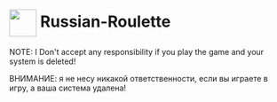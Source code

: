 # <img width="49" align="center" src="https://cdn-icons-png.flaticon.com/512/330/330437.png"> Russian-Roulette

NOTE: I Don't accept any responsibility if you play the game and your system is deleted!

ВНИМАНИЕ: я не несу никакой ответственности, если вы играете в игру, а ваша система удалена!
